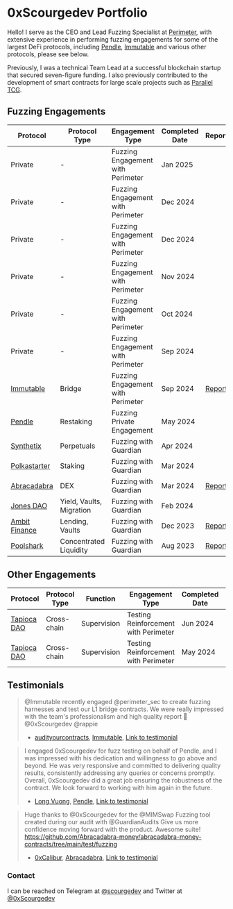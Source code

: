 # 0xScourgedev Portfolio

Hello! I serve as the CEO and Lead Fuzzing Specialist at [Perimeter](https://perimetersec.io), with extensive experience in performing fuzzing engagements for some of the largest DeFi protocols, including [Pendle](https://www.pendle.finance), [Immutable](https://www.immutable.com) and various other protocols, please see below.

Previously, I was a technical Team Lead at a successful blockchain startup that secured seven-figure funding. I also previously contributed to the development of smart contracts for large scale projects such as [Parallel TCG](https://parallel.life).

## Fuzzing Engagements

| Protocol                                  | Protocol Type            | Engagement Type                   | Completed Date | Report                                                                                          | Code |
| ----------------------------------------- | ------------------------ | --------------------------------- | -------------- | ----------------------------------------------------------------------------------------------- | ---- |
| Private                                   | -                        | Fuzzing Engagement with Perimeter | Jan 2025       |                                                                                                 |      |
| Private                                   | -                        | Fuzzing Engagement with Perimeter | Dec 2024       |                                                                                                 |      |
| Private                                   | -                        | Fuzzing Engagement with Perimeter | Dec 2024       |                                                                                                 |      |
| Private                                   | -                        | Fuzzing Engagement with Perimeter | Nov 2024       |                                                                                                 |      |
| Private                                   | -                        | Fuzzing Engagement with Perimeter | Oct 2024       |                                                                                                 |      |
| Private                                   | -                        | Fuzzing Engagement with Perimeter | Sep 2024       |                                                                                                 |      |
| [Immutable](https://www.immutable.com)    | Bridge                   | Fuzzing Engagement with Perimeter | Sep 2024       | [Report](https://github.com/ljz3/portfolio/blob/main/perimeter/Immutable_zkEVM_Bridge_Fuzzing_Report.pdf)| [Code](https://github.com/perimetersec/zkevm-bridge-contracts-fuzz/tree/main/test/fuzzing)|
| [Pendle](https://www.pendle.finance)      | Restaking                | Fuzzing Private Engagement        | May 2024       |                                                                                                 |      |
| [Synthetix](https://synthetix.io)         | Perpetuals               | Fuzzing with Guardian             | Apr 2024       |                                                                                                 |      |
| [Polkastarter](https://polkastarter.com)  | Staking                  | Fuzzing with Guardian             | Mar 2024       |                                                                                                 |      |
| [Abracadabra](https://abracadabra.money/) | DEX                      | Fuzzing with Guardian             | Mar 2024       | [Report](https://github.com/ljz3/portfolio/blob/main/guardian-audits/2024-03-21_MIMSwap.pdf)    | [Code](https://github.com/ljz3/abracadabra-money-contracts-fuzz-public/tree/main/src/fuzzing) |
| [Jones DAO](https://www.jonesdao.io)      | Yield, Vaults, Migration | Fuzzing with Guardian             | Feb 2024       |                                                                                                 |      |
| [Ambit Finance](https://ambit.finance/)   | Lending, Vaults          | Fuzzing with Guardian             | Dec 2023       | [Report](https://github.com/ljz3/portfolio/blob/main/guardian-audits/2023-12-06_Ambit.pdf)      |      |
| [Poolshark](https://www.poolshark.fi/)    | Concentrated Liquidity   | Fuzzing with Guardian             | Aug 2023       | [Report](https://github.com/ljz3/portfolio/blob/main/guardian-audits/Poolshark_Limit_Audit.pdf) |      |

## Other Engagements

| Protocol                                  | Protocol Type            | Function    | Engagement Type                      | Completed Date | Report | Code |
| ----------------------------------------- | ------------------------ | ----------- | ------------------------------------ | -------------- | ------ | ---- |
| [Tapioca DAO](https://www.tapioca.xyz)    | Cross-chain              | Supervision | Testing Reinforcement with Perimeter | Jun 2024       |        |      |
| [Tapioca DAO](https://www.tapioca.xyz)    | Cross-chain              | Supervision | Testing Reinforcement with Perimeter | May 2024       |        |      |

## Testimonials

> @Immutable recently engaged @perimeter_sec to create fuzzing harnesses and test our L1 bridge contracts. We were really impressed with the team's professionalism and high quality report 🙏 @0xScourgedev @rappie
> - [audityourcontracts](https://x.com/AuditUrContract), [Immutable](https://www.immutable.com), [Link to testimonial](https://x.com/AuditUrContract/status/1844180704483213505)

> I engaged 0xScourgedev for fuzz testing on behalf of Pendle, and I was impressed with his dedication and willingness to go above and beyond. He was very responsive and committed to delivering quality results, consistently addressing any queries or concerns promptly. Overall, 0xScourgedev did a great job ensuring the robustness of the contract. We look forward to working with him again in the future.
> - [Long Vuong](https://x.com/unclegrandpa925), [Pendle](https://www.pendle.finance), [Link to testimonial](https://x.com/0xScourgedev/status/1801298332947517713)


> Huge thanks to @0xScourgedev for the @MIMSwap Fuzzing tool created during our audit with @GuardianAudits
> Give us more confidence moving forward with the product. Awesome suite!
> https://github.com/Abracadabra-money/abracadabra-money-contracts/tree/main/test/fuzzing
> - [0xCalibur](https://x.com/0xCaliburSpell), [Abracadabra](https://abracadabra.money), [Link to testimonial](https://x.com/0xCaliburSpell/status/1778784355470496000)

### Contact

I can be reached on Telegram at [@scourgedev](https://t.me/scourgedev) and Twitter at [@0xScourgedev](https://twitter.com/0xscourgedev)